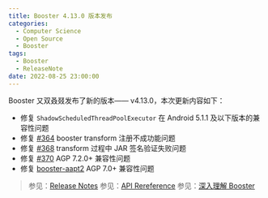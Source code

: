 ```yaml
---
title: Booster 4.13.0 版本发布
categories:
  - Computer Science
  - Open Source
  - Booster
tags:
  - Booster
  - ReleaseNote
date: 2022-08-25 23:00:00
---
```


Booster 又双叒叕发布了新的版本—— v4.13.0，本次更新内容如下：

- 修复 `ShadowScheduledThreadPoolExecutor` 在 Android 5.1.1 及以下版本的兼容性问题
- 修复 [#364](https://github.com/didi/booster/issues/364) booster transform 注册不成功能问题
- 修复 [#368](https://github.com/didi/booster/issues/368) transform 过程中 JAR 签名验证失败问题
- 修复 [#370](https://github.com/didi/booster/issues/370) AGP 7.2.0+ 兼容性问题
- 修复 [booster-aapt2](https://github.com/didi/booster/blob/v4.13.0/booster-aapt2) AGP 7.0+ 兼容性问题

> 参见：[Release Notes](https://github.com/didi/booster/blob/master/RELEASE-NOTES.md#v4130)
> 参见：[API Rereference](https://reference.johnsonlee.io/booster)
> 参见：[深入理解 Booster](https://booster.johnsonlee.io)
